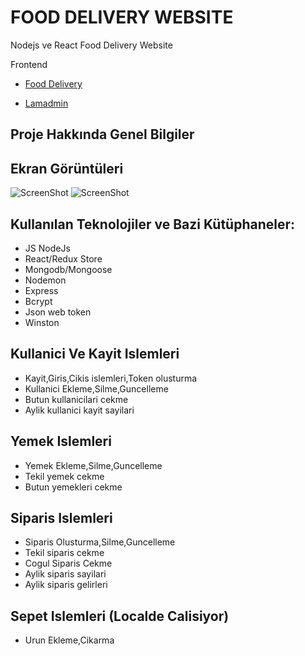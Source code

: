 
# FOOD DELIVERY WEBSITE

Nodejs ve React Food Delivery Website


Frontend
 - [Food Delivery](https://github.com/tramnguyenhere/food-delivery-react-redux-app)

 - [Lamadmin](https://github.com/safak/youtube2022/tree/react-admin)
 
## Proje Hakkında Genel Bilgiler

 ## Ekran Görüntüleri
![ScreenShot](https://media.giphy.com/media/v1.Y2lkPTc5MGI3NjExcGF3d21ud2l1enM4cTloOWoxamI2Yjd3a2l0cHdzYW5odTI5ODhmbiZlcD12MV9pbnRlcm5hbF9naWZfYnlfaWQmY3Q9Zw/ng3RNa5ZOiOvdqoum2/giphy.gif)
![ScreenShot](
https://media.giphy.com/media/v1.Y2lkPTc5MGI3NjExeTZrcWEwOThvN2Y0Nm4xM2Y1a2Y1YTEydjE1eHNkZzhtejVzNXd6ayZlcD12MV9pbnRlcm5hbF9naWZfYnlfaWQmY3Q9Zw/OZuX4qOZK9Rwb8j1ys/giphy.gif
)

## Kullanılan Teknolojiler ve Bazi Kütüphaneler:
 - JS NodeJs 
 - React/Redux Store
 - Mongodb/Mongoose
 - Nodemon
 - Express
 - Bcrypt
 - Json web token
 - Winston

## Kullanici Ve Kayit Islemleri
- Kayit,Giris,Cikis islemleri,Token olusturma
- Kullanici Ekleme,Silme,Guncelleme
- Butun kullanicilari cekme
- Aylik kullanici kayit sayilari

## Yemek Islemleri
- Yemek Ekleme,Silme,Guncelleme
- Tekil yemek cekme
- Butun yemekleri cekme

## Siparis Islemleri
- Siparis Olusturma,Silme,Guncelleme
- Tekil siparis cekme
- Cogul Siparis Cekme
- Aylik siparis sayilari
- Aylik siparis gelirleri

## Sepet Islemleri (Localde Calisiyor)
- Urun Ekleme,Cikarma


